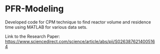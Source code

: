 # PFR-Modeling
Developed code for CPM technique to find reactor volume and residence time using MATLAB for various data sets.

Link to the Research Paper: https://www.sciencedirect.com/science/article/abs/pii/S0263876214005164
